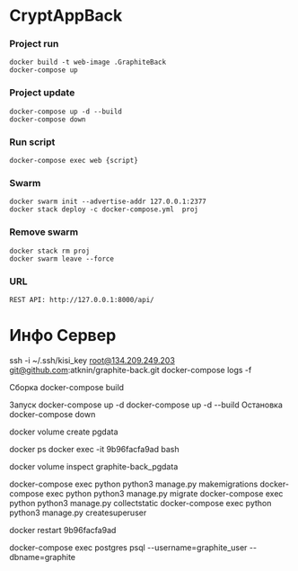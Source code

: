 # CryptAppBack

### Project run
```
docker build -t web-image .GraphiteBack
docker-compose up
```
### Project update
```
docker-compose up -d --build
docker-compose down
```

### Run script
```
docker-compose exec web {script} 
```

### Swarm
```
docker swarm init --advertise-addr 127.0.0.1:2377
docker stack deploy -c docker-compose.yml  proj
```  
### Remove swarm 
```
docker stack rm proj
docker swarm leave --force
```
### URL
```
REST API: http://127.0.0.1:8000/api/
```



# Инфо Сервер
ssh -i ~/.ssh/kisi_key root@134.209.249.203
git@github.com:atknin/graphite-back.git
docker-compose logs -f


Сборка
docker-compose build

Запуск
docker-compose up -d
docker-compose up -d --build
Остановка
docker-compose down

docker volume create pgdata

docker ps
docker exec -it 9b96facfa9ad bash

docker volume inspect graphite-back_pgdata

docker-compose exec python python3 manage.py makemigrations 
docker-compose exec python python3 manage.py migrate
docker-compose exec python python3 manage.py collectstatic
docker-compose exec python python3 manage.py createsuperuser

docker restart 9b96facfa9ad

docker-compose exec postgres psql --username=graphite_user --dbname=graphite